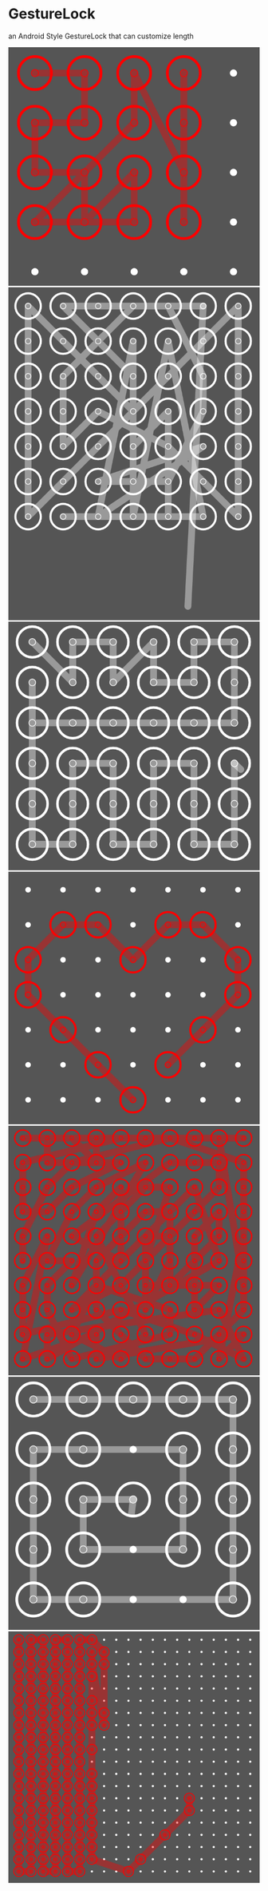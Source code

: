 GestureLock
===========

an Android Style GestureLock that can customize length

![](https://raw.githubusercontent.com/7heaven/GestureLock/master/art/Screenshot_2014-04-10-17-34-22.png)
![](https://raw.githubusercontent.com/7heaven/GestureLock/master/art/Screenshot_2014-04-10-17-40-40.png)
![](https://raw.githubusercontent.com/7heaven/GestureLock/master/art/Screenshot_2014-04-10-17-38-10.png)
![](https://raw.githubusercontent.com/7heaven/GestureLock/master/art/Screenshot_2014-04-10-17-53-07.png)
![](https://raw.githubusercontent.com/7heaven/GestureLock/master/art/Screenshot_2014-04-10-17-57-13.png)
![](https://raw.githubusercontent.com/7heaven/GestureLock/master/art/Screenshot_2014-04-10-17-35-37.png)
![](https://raw.githubusercontent.com/7heaven/GestureLock/master/art/Screenshot_2014-04-10-19-14-02.png)
